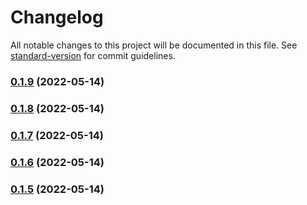 # Changelog

All notable changes to this project will be documented in this file. See [standard-version](https://github.com/conventional-changelog/standard-version) for commit guidelines.

### [0.1.9](https://github.com/coon-js/extjs-link/compare/v0.1.8...v0.1.9) (2022-05-14)

### [0.1.8](https://github.com/coon-js/extjs-link/compare/v0.1.7...v0.1.8) (2022-05-14)

### [0.1.7](https://github.com/coon-js/extjs-link/compare/v0.1.6...v0.1.7) (2022-05-14)

### [0.1.6](https://github.com/coon-js/extjs-link/compare/v0.1.5...v0.1.6) (2022-05-14)

### [0.1.5](https://github.com/coon-js/extjs-link/compare/v0.1.4...v0.1.5) (2022-05-14)

